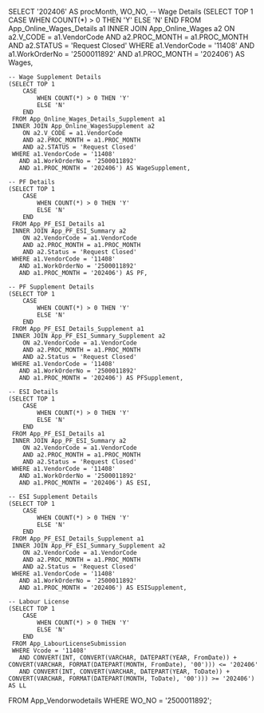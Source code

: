 SELECT 
    '202406' AS procMonth,
    WO_NO,
    -- Wage Details
    (SELECT TOP 1 
        CASE 
            WHEN COUNT(*) > 0 THEN 'Y' 
            ELSE 'N' 
        END 
     FROM App_Online_Wages_Details a1 
     INNER JOIN App_Online_Wages a2 
        ON a2.V_CODE = a1.VendorCode 
        AND a2.PROC_MONTH = a1.PROC_MONTH 
        AND a2.STATUS = 'Request Closed' 
     WHERE a1.VendorCode = '11408' 
       AND a1.WorkOrderNo = '2500011892' 
       AND a1.PROC_MONTH = '202406') AS Wages,
       
    -- Wage Supplement Details
    (SELECT TOP 1 
        CASE 
            WHEN COUNT(*) > 0 THEN 'Y' 
            ELSE 'N' 
        END 
     FROM App_Online_Wages_Details_Supplement a1 
     INNER JOIN App_Online_WagesSupplement a2 
        ON a2.V_CODE = a1.VendorCode 
        AND a2.PROC_MONTH = a1.PROC_MONTH 
        AND a2.STATUS = 'Request Closed' 
     WHERE a1.VendorCode = '11408' 
       AND a1.WorkOrderNo = '2500011892' 
       AND a1.PROC_MONTH = '202406') AS WageSupplement,

    -- PF Details
    (SELECT TOP 1 
        CASE 
            WHEN COUNT(*) > 0 THEN 'Y' 
            ELSE 'N' 
        END 
     FROM App_PF_ESI_Details a1 
     INNER JOIN App_PF_ESI_Summary a2 
        ON a2.VendorCode = a1.VendorCode 
        AND a2.PROC_MONTH = a1.PROC_MONTH 
        AND a2.Status = 'Request Closed' 
     WHERE a1.VendorCode = '11408' 
       AND a1.WorkOrderNo = '2500011892' 
       AND a1.PROC_MONTH = '202406') AS PF,

    -- PF Supplement Details
    (SELECT TOP 1 
        CASE 
            WHEN COUNT(*) > 0 THEN 'Y' 
            ELSE 'N' 
        END 
     FROM App_PF_ESI_Details_Supplement a1 
     INNER JOIN App_PF_ESI_Summary_Supplement a2 
        ON a2.VendorCode = a1.VendorCode 
        AND a2.PROC_MONTH = a1.PROC_MONTH 
        AND a2.Status = 'Request Closed' 
     WHERE a1.VendorCode = '11408' 
       AND a1.WorkOrderNo = '2500011892' 
       AND a1.PROC_MONTH = '202406') AS PFSupplement,

    -- ESI Details
    (SELECT TOP 1 
        CASE 
            WHEN COUNT(*) > 0 THEN 'Y' 
            ELSE 'N' 
        END 
     FROM App_PF_ESI_Details a1 
     INNER JOIN App_PF_ESI_Summary a2 
        ON a2.VendorCode = a1.VendorCode 
        AND a2.PROC_MONTH = a1.PROC_MONTH 
        AND a2.Status = 'Request Closed' 
     WHERE a1.VendorCode = '11408' 
       AND a1.WorkOrderNo = '2500011892' 
       AND a1.PROC_MONTH = '202406') AS ESI,

    -- ESI Supplement Details
    (SELECT TOP 1 
        CASE 
            WHEN COUNT(*) > 0 THEN 'Y' 
            ELSE 'N' 
        END 
     FROM App_PF_ESI_Details_Supplement a1 
     INNER JOIN App_PF_ESI_Summary_Supplement a2 
        ON a2.VendorCode = a1.VendorCode 
        AND a2.PROC_MONTH = a1.PROC_MONTH 
        AND a2.Status = 'Request Closed' 
     WHERE a1.VendorCode = '11408' 
       AND a1.WorkOrderNo = '2500011892' 
       AND a1.PROC_MONTH = '202406') AS ESISupplement,

    -- Labour License
    (SELECT TOP 1 
        CASE 
            WHEN COUNT(*) > 0 THEN 'Y' 
            ELSE 'N' 
        END 
     FROM App_LabourLicenseSubmission 
     WHERE Vcode = '11408' 
       AND CONVERT(INT, CONVERT(VARCHAR, DATEPART(YEAR, FromDate)) + CONVERT(VARCHAR, FORMAT(DATEPART(MONTH, FromDate), '00'))) <= '202406' 
       AND CONVERT(INT, CONVERT(VARCHAR, DATEPART(YEAR, ToDate)) + CONVERT(VARCHAR, FORMAT(DATEPART(MONTH, ToDate), '00'))) >= '202406') AS LL
FROM 
    App_Vendorwodetails 
WHERE 
    WO_NO = '2500011892';
